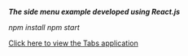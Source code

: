 <strong><em>The side menu example developed using React.js</em></strong>

<em>npm install</em>
<em>npm start</em>

<a href="https://focused-carson-5050df.netlify.app/">Click here to view the Tabs application</a>
